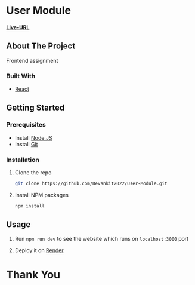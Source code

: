 # User Module

#### [Live-URL](https://user-module-vt4u.onrender.com)

## About The Project

Frontend assignment

### Built With

-   [React](https://react.dev/)

## Getting Started

### Prerequisites

-   Install [Node.JS](https://nodejs.org/en)
-   Install [Git](https://git-scm.com/)

### Installation

1. Clone the repo

    ```sh
    git clone https://github.com/Devankit2022/User-Module.git
    ```

2. Install NPM packages

    ```sh
    npm install
    ```

## Usage

1. Run `npm run dev` to see the website which runs on `localhost:3000` port

2. Deploy it on [Render](https://render.com/)

# Thank You